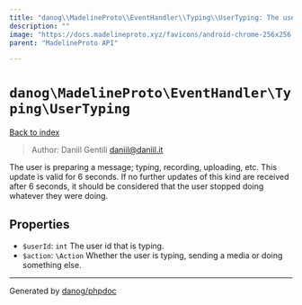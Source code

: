 ```yaml
---
title: "danog\\MadelineProto\\EventHandler\\Typing\\UserTyping: The user is preparing a message; typing, recording, uploading, etc. This update is valid for 6 seconds. If no further updates of this kind are received after 6 seconds, it should be considered that the user stopped doing whatever they were doing."
description: ""
image: "https://docs.madelineproto.xyz/favicons/android-chrome-256x256.png"
parent: "MadelineProto API"

---
```

# `danog\MadelineProto\EventHandler\Typing\UserTyping`
[Back to index](../../../../index.html)

> Author: Daniil Gentili <daniil@daniil.it>  
  

The user is preparing a message; typing, recording, uploading, etc. This update is valid for 6 seconds. If no further updates of this kind are received after 6 seconds, it should be considered that the user stopped doing whatever they were doing.  



## Properties
* `$userId`: `int` The user id that is typing.
* `$action`: `\Action` Whether the user is typing, sending a media or doing something else.
---
Generated by [danog/phpdoc](https://phpdoc.daniil.it)
